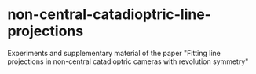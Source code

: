 # non-central-catadioptric-line-projections
Experiments and supplementary material of the paper "Fitting line projections in non-central catadioptric cameras with revolution symmetry"
